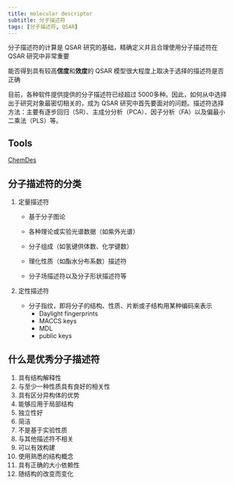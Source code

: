 ```yaml
---
title: molecular descriptor
subtitle: 分子描述符
tags: [分子描述符, QSAR]
---
```


分子描述符的计算是 QSAR 研究的基础，精确定义并且合理使用分子描述符在 QSAR 研究中非常重要

能否得到具有较高**信度**和**效度**的 QSAR 模型很大程度上取决于选择的描述符是否正确

目前，各种软件提供提供的分子描述符已经超过 5000多种。因此，如何从中选择出于研究对象最密切相关的，成为 QSAR 研究中首先要面对的问题。描述符选择方法：主要有逐步回归（SR）、主成分分析（PCA）、因子分析（FA）以及偏最小二乘法（PLS）等。

## Tools

[ChemDes](http://www.scbdd.com/chemdes/) 

## 分子描述符的分类

1. 定量描述符

   - 基于分子图论

   - 各种理论或实验光谱数据（如紫外光谱）

   - 分子组成（如氢键供体数、化学键数）

   - 理化性质（如酯水分布系数）描述符

   - 分子场描述符以及分子形状描述符等


2. 定性描述符
   - 分子指纹，即将分子的结构、性质、片断或子结构用某种编码来表示
     - Daylight fingerprints
     - MACCS keys
     - MDL
     - public keys

## 什么是优秀分子描述符

1. 具有结构解释性
2. 与至少一种性质具有良好的相关性
3. 具有区分异构体的优势
4. 能够应用于局部结构
5. 独立性好
6. 简洁
7. 不是基于实验性质
8. 与其他描述符不相关
9. 可以有效构建
10. 使用熟悉的结构概念
11. 具有正确的大小依赖性
12. 随结构的改变而变化